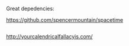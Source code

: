 Great depedencies:


https://github.com/spencermountain/spacetime
```js


```

http://yourcalendricalfallacyis.com/
